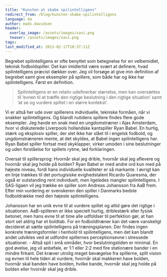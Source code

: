 ```yaml
---
title: "Kunsten at skabe spilintelligens"
redirect_from: /blog/kunsten-skabe-spilintelligens
language: da
author: mads.davidsen
header:
  overlay_image: /assets/images/xavi.png
  teaser: /assets/images/xavi.png
tags:
last_modified_at: 2013-02-17T10:37:11Z
---
```


Begrebet spilintelligens er ofte benyttet som betegnelse for en velbemidlet, teknisk fodboldspiller. Det kan imidlertid være svært at definere, hvad spilintelligens præcist dækker over. Jeg vil forsøge at give min definition af begrebet samt give eksempler på spillere, som både har og ikke har spilintelligens. Først en definition.

> Spilintelligens er en relativ udefinerbar størrelse, men kan oversættes til ’evnen til at træffe den rigtige beslutning i den rigtige situation’ samt ’at se og vurdere spillet i en større kontekst’.

Vi er altså her ude over spillerens individuelle, tekniske formåen, når vi snakker spilintelligens. Og blandt nutidens spillere findes flere gode eksempler. Jeg havde en snak med en ungdomstræner i Ajax Amsterdam, hvor vi diskuterede Liverpools hollandske kantspiller Ryan Babel. En hurtig, stærk og eksplosiv spiller, der slet ikke har slået til i engelsk fodbold, og ungdomstræneren mente, at det skyldes, at Babel ingen spilintelligens har. Ryan Babel spiller fortsat med skyklapper, virker umoden i sine beslutninger og uden forståelse for spillets rytme, lød forklaringen.

Oversat til spillersprog: Hvornår skal jeg drible, hvornår skal jeg aflevere og hvornår skal jeg holde på bolden? Ryan Babel er med andre ord kun med på højeste niveau, fordi hans individuelle kvaliteter er så markante. I øvrigt kan en linje trækkes til det portugisiske evighedstalent Ricardo Quaresma, der også er outstanding rent individuelt, men ligeledes mangler spilintelligens. I SAS-ligaen vil jeg trække en spiller som Andreas Johansson fra AaB frem. Efter min vurdering er svenskeren den spiller i Danmarks bedste fodboldrække med den højeste spilintelligens.

Johansson har en unik evne til at vurdere spillet og altid gøre det rigtige i situationen. AaB-spilleren er ikke specielt hurtig, driblestærk eller fysisk betonet, men hans evne til at time alle udfoldser til perfektion gør, at han stort set aldrig har et boldtab. For en fodboldtræner kan det være vanskeligt decideret at sætte spilintelligens på træningsplanen. Der findes ingen konkrete træningsformler i henhold til spilintelligens, men det kan blandt andet udvikles ved at udfordre spillernes perceptionsevne i stressede situationer. - Altså spil i små områder, hvor beslutningstiden er minimal. En god øvelse, jeg vil anbefale, er 1:1 eller 2:2 med fire stationære bander i en mindre firkant. Det kræver utrolig meget bevægelse fra spillerne, split vision og evnen til hele tiden at vurdere, hvornår skal makkeren have bolden, hvornår skal banden have bolden, hvilke bande, hvornår skal jeg holde på bolden eller hvornår skal jeg drible.
